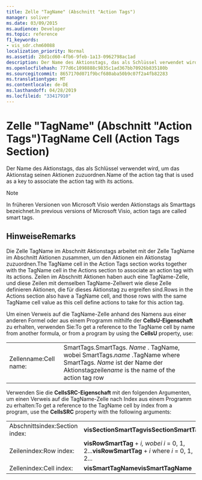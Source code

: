 ```yaml
---
title: Zelle "TagName" (Abschnitt "Action Tags")
manager: soliver
ms.date: 03/09/2015
ms.audience: Developer
ms.topic: reference
f1_keywords:
- vis_sdr.chm60088
localization_priority: Normal
ms.assetid: 28d1cd60-4fb6-9feb-1a13-0962798ac1ad
description: Der Name des Aktionstags, das als Schlüssel verwendet wird, um das Aktionstag seinen Aktionen zuzuordnen.
ms.openlocfilehash: 777d6c1098888c9835c1ad367bb70926b835180b
ms.sourcegitcommit: 8657170d071f9bcf680aba50b9c07f2a4fb82283
ms.translationtype: MT
ms.contentlocale: de-DE
ms.lasthandoff: 04/28/2019
ms.locfileid: "33417910"
---
```

# <a name="tagname-cell-action-tags-section"></a><span data-ttu-id="195ac-103">Zelle "TagName" (Abschnitt "Action Tags")</span><span class="sxs-lookup"><span data-stu-id="195ac-103">TagName Cell (Action Tags Section)</span></span>

<span data-ttu-id="195ac-104">Der Name des Aktionstags, das als Schlüssel verwendet wird, um das Aktionstag seinen Aktionen zuzuordnen.</span><span class="sxs-lookup"><span data-stu-id="195ac-104">Name of the action tag that is used as a key to associate the action tag with its actions.</span></span>
  
> [!NOTE]
> <span data-ttu-id="195ac-105">In früheren Versionen von Microsoft Visio werden Aktionstags als Smarttags bezeichnet.</span><span class="sxs-lookup"><span data-stu-id="195ac-105">In previous versions of Microsoft Visio, action tags are called smart tags.</span></span> 
  
## <a name="remarks"></a><span data-ttu-id="195ac-106">Hinweise</span><span class="sxs-lookup"><span data-stu-id="195ac-106">Remarks</span></span>

 <span data-ttu-id="195ac-107">Die Zelle TagName im Abschnitt Aktionstags arbeitet mit der Zelle TagName im Abschnitt Aktionen zusammen, um den Aktionen ein Aktionstag zuzuordnen.</span><span class="sxs-lookup"><span data-stu-id="195ac-107">The TagName cell in the Action Tags section works together with the TagName cell in the Actions section to associate an action tag with its actions.</span></span> <span data-ttu-id="195ac-108">Zeilen im Abschnitt Aktionen haben auch eine TagName-Zelle, und diese Zeilen mit demselben TagName-Zellwert wie diese Zelle definieren Aktionen, die für dieses Aktionstag zu ergreifen sind.</span><span class="sxs-lookup"><span data-stu-id="195ac-108">Rows in the Actions section also have a TagName cell, and those rows with the same TagName cell value as this cell define actions to take for this action tag.</span></span> 
  
<span data-ttu-id="195ac-109">Um einen Verweis auf die TagName-Zelle anhand des Namens aus einer anderen Formel oder aus einem Programm mithilfe der **CellsU-Eigenschaft** zu erhalten, verwenden Sie:</span><span class="sxs-lookup"><span data-stu-id="195ac-109">To get a reference to the TagName cell by name from another formula, or from a program by using the **CellsU** property, use:</span></span> 
  
|||
|:-----|:-----|
| <span data-ttu-id="195ac-110">Zellenname:</span><span class="sxs-lookup"><span data-stu-id="195ac-110">Cell name:</span></span>  <br/> | <span data-ttu-id="195ac-111">SmartTags.</span><span class="sxs-lookup"><span data-stu-id="195ac-111">SmartTags.</span></span>  <span data-ttu-id="195ac-112">*Name*  . TagName, wobei SmartTags.</span><span class="sxs-lookup"><span data-stu-id="195ac-112">*name*  .TagName           where SmartTags.</span></span> <span data-ttu-id="195ac-113">*Name*  ist der Name der Aktionstagzeile</span><span class="sxs-lookup"><span data-stu-id="195ac-113">*name*  is the name of the action tag row</span></span>  <br/> |
   
<span data-ttu-id="195ac-114">Verwenden Sie die **CellsSRC-Eigenschaft** mit den folgenden Argumenten, um einen Verweis auf die TagName-Zelle nach Index aus einem Programm zu erhalten:</span><span class="sxs-lookup"><span data-stu-id="195ac-114">To get a reference to the TagName cell by index from a program, use the **CellsSRC** property with the following arguments:</span></span> 
  
|||
|:-----|:-----|
| <span data-ttu-id="195ac-115">Abschnittsindex:</span><span class="sxs-lookup"><span data-stu-id="195ac-115">Section index:</span></span>  <br/> |<span data-ttu-id="195ac-116">**visSectionSmartTag**</span><span class="sxs-lookup"><span data-stu-id="195ac-116">**visSectionSmartTag**</span></span> <br/> |
| <span data-ttu-id="195ac-117">Zeilenindex:</span><span class="sxs-lookup"><span data-stu-id="195ac-117">Row index:</span></span>  <br/> |<span data-ttu-id="195ac-118">**visRowSmartTag**  +   *i,* *wobei i* = 0, 1, 2...</span><span class="sxs-lookup"><span data-stu-id="195ac-118">**visRowSmartTag** +  *i*            where  *i*  = 0, 1, 2...</span></span>  <br/> |
| <span data-ttu-id="195ac-119">Zellenindex:</span><span class="sxs-lookup"><span data-stu-id="195ac-119">Cell index:</span></span>  <br/> |<span data-ttu-id="195ac-120">**visSmartTagName**</span><span class="sxs-lookup"><span data-stu-id="195ac-120">**visSmartTagName**</span></span> <br/> |
   

